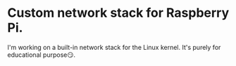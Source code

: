 # Custom network stack for Raspberry Pi.

I'm working on a built-in network stack for the Linux kernel. 
It's purely for educational purpose😏.

